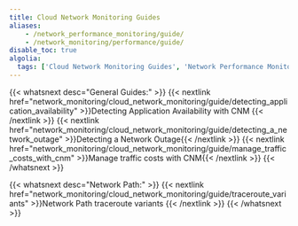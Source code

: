 ```yaml
---
title: Cloud Network Monitoring Guides
aliases:
    - /network_performance_monitoring/guide/
    - /network_monitoring/performance/guide/
disable_toc: true
algolia:
  tags: ['Cloud Network Monitoring Guides', 'Network Performance Monitoring Guides', 'CNM Guides', 'NPM Guides']
---
```


{{< whatsnext desc="General Guides:" >}}
    {{< nextlink href="network_monitoring/cloud_network_monitoring/guide/detecting_application_availability" >}}Detecting Application Availability with CNM {{< /nextlink >}}
    {{< nextlink href="network_monitoring/cloud_network_monitoring/guide/detecting_a_network_outage" >}}Detecting a Network Outage{{< /nextlink >}}
    {{< nextlink href="network_monitoring/cloud_network_monitoring/guide/manage_traffic_costs_with_cnm" >}}Manage traffic costs with CNM{{< /nextlink >}}
{{< /whatsnext >}}

{{< whatsnext desc="Network Path:" >}}
    {{< nextlink href="network_monitoring/cloud_network_monitoring/guide/traceroute_variants" >}}Network Path traceroute variants
    {{< /nextlink >}}
{{< /whatsnext >}}

